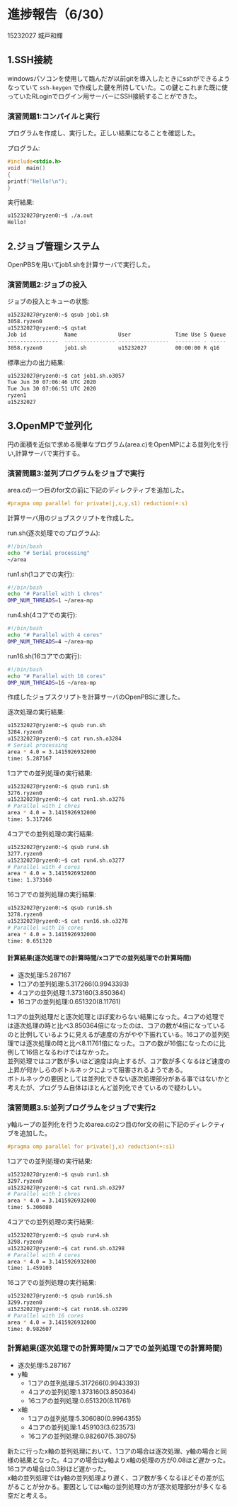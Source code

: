 # 進捗報告（6/30）

15232027 城戸和輝

## 1.SSH接続
windowsパソコンを使用して臨んだが以前gitを導入したときにsshができるようなっていて `ssh-keygen` で作成した鍵を所持していた。この鍵とこれまた既に使っていたRLoginでログイン用サーバーにSSH接続することができた。

### 演習問題1:コンパイルと実行
プログラムを作成し、実行した。正しい結果になることを確認した。

プログラム:
```c
#include<stdio.h>
void  main()
{
printf("Hello!\n");
}
```

実行結果:
```sh
u15232027@ryzen0:~$ ./a.out
Hello!
```

## 2.ジョブ管理システム
OpenPBSを用いてjob1.shを計算サーバで実行した。

### 演習問題2:ジョブの投入
ジョブの投入とキューの状態:
```sh
u15232027@ryzen0:~$ qsub job1.sh
3058.ryzen0
u15232027@ryzen0:~$ qstat
Job id            Name             User              Time Use S Queue
----------------  ---------------- ----------------  -------- - -----
3058.ryzen0       job1.sh          u15232027         00:00:00 R q16       
```

標準出力の出力結果:
```sh
u15232027@ryzen0:~$ cat job1.sh.o3057
Tue Jun 30 07:06:46 UTC 2020
Tue Jun 30 07:06:51 UTC 2020
ryzen1
u15232027
```

## 3.OpenMPで並列化
円の面積を近似で求める簡単なプログラム(area.c)をOpenMPによる並列化を行い,計算サーバで実行する。

### 演習問題3:並列プログラムをジョブで実行
area.cの一つ目のfor文の前に下記のディレクティブを追加した。

```c
#pragma omp parallel for private(j,x,y,s1) reduction(+:s)
```

計算サーバ用のジョブスクリプトを作成した。

run.sh(逐次処理でのプログラム):

```sh
#!/bin/bash
echo "# Serial processing"
~/area
```

run1.sh(1コアでの実行):

```sh
#!/bin/bash
echo "# Parallel with 1 chres"
OMP_NUM_THREADS=1 ~/area-mp
```


run4.sh(4コアでの実行):

```sh
#!/bin/bash
echo "# Parallel with 4 cores"
OMP_NUM_THREADS=4 ~/area-mp
```

run16.sh(16コアでの実行):

```sh
#!/bin/bash
echo "# Parallel with 16 cores"
OMP_NUM_THREADS=16 ~/area-mp
```

作成したジョブスクリプトを計算サーバのOpenPBSに渡した。

逐次処理の実行結果:

```sh
u15232027@ryzen0:~$ qsub run.sh
3284.ryzen0
u15232027@ryzen0:~$ cat run.sh.o3284
# Serial processing
area * 4.0 = 3.1415926932000
time: 5.287167
```

1コアでの並列処理の実行結果:

```sh
u15232027@ryzen0:~$ qsub run1.sh
3276.ryzen0
u15232027@ryzen0:~$ cat run1.sh.o3276
# Parallel with 1 chres
area * 4.0 = 3.1415926932000
time: 5.317266
```

4コアでの並列処理の実行結果:

```sh
u15232027@ryzen0:~$ qsub run4.sh
3277.ryzen0
u15232027@ryzen0:~$ cat run4.sh.o3277
# Parallel with 4 cores
area * 4.0 = 3.1415926932000
time: 1.373160
```

16コアでの並列処理の実行結果:

```sh
u15232027@ryzen0:~$ qsub run16.sh
3278.ryzen0
u15232027@ryzen0:~$ cat run16.sh.o3278
# Parallel with 16 cores
area * 4.0 = 3.1415926932000
time: 0.651320
```

#### 計算結果(逐次処理での計算時間/xコアでの並列処理での計算時間)
- 逐次処理:5.287167
- 1コアの並列処理:5.317266(0.9943393)
- 4コアの並列処理:1.373160(3.850364)
- 16コアの並列処理:0.651320(8.11761)

1コアの並列処理だと逐次処理とほぼ変わらない結果になった。4コアの処理では逐次処理の時と比べ3.850364倍になったのは、コアの数が4倍になっているのと比例しているように見えるが速度の方がやや下振れている。16コアの並列処理では逐次処理の時と比べ8.11761倍になった。コアの数が16倍になったのに比例して16倍となるわけではなかった。  
並列処理ではコア数が多いほど速度は向上するが、コア数が多くなるほど速度の上昇が何かしらのボトルネックによって阻害されるようである。  
ボトルネックの要因としては並列化できない逐次処理部分がある事ではないかと考えたが、プログラム自体はほとんど並列化できているので疑わしい。


### 演習問題3.5:並列プログラムをジョブで実行2
y軸ループの並列化を行うためarea.cの2つ目のfor文の前に下記のディレクティブを追加した。

```c
#pragma omp parallel for private(j,x) reduction(+:s1)
```


1コアでの並列処理の実行結果:

```sh
u15232027@ryzen0:~$ qsub run1.sh
3297.ryzen0
u15232027@ryzen0:~$ cat run1.sh.o3297 
# Parallel with 1 chres
area * 4.0 = 3.1415926932000
time: 5.306080
```


4コアでの並列処理の実行結果:

```sh
u15232027@ryzen0:~$ qsub run4.sh
3298.ryzen0
u15232027@ryzen0:~$ cat run4.sh.o3298 
# Parallel with 4 cores
area * 4.0 = 3.1415926932000
time: 1.459103
```



16コアでの並列処理の実行結果:

```sh
u15232027@ryzen0:~$ qsub run16.sh
3299.ryzen0
u15232027@ryzen0:~$ cat run16.sh.o3299 
# Parallel with 16 cores
area * 4.0 = 3.1415926932000
time: 0.982607
```

### 計算結果(逐次処理での計算時間/xコアでの並列処理での計算時間)
- 逐次処理:5.287167
- y軸
  - 1コアの並列処理:5.317266(0.9943393)
  - 4コアの並列処理:1.373160(3.850364)
  - 16コアの並列処理:0.651320(8.11761) 
- x軸
  - 1コアの並列処理:5.306080(0.9964355)
  - 4コアの並列処理:1.459103(3.623573)
  - 16コアの並列処理:0.982607(5.38075) 

新たに行ったx軸の並列処理において、1コアの場合は逐次処理、y軸の場合と同様の結果となった。4コアの場合はy軸よりx軸の処理の方が0.08ほど遅かった。16コアの場合は0.3秒ほど遅かった。  
x軸の並列処理ではy軸の並列処理より遅く、コア数が多くなるほどその差が広がることが分かる。要因としてはx軸の並列処理の方が逐次処理部分が多くなる空だと考える。